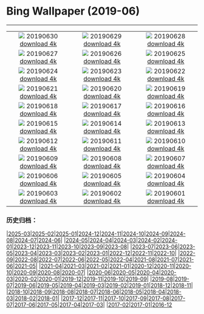 # Bing Wallpaper (2019-06)
**************
| | | |
| :----: | :----: | :----: |
| ![](https://www.bing.com/th?id=OHR.Pride2019_EN-US5957966998_1920x1080.jpg) 20190630 [download 4k](https://www.bing.com/th?id=OHR.Pride2019_EN-US5957966998_UHD.jpg) | ![](https://www.bing.com/th?id=OHR.BurrowingOwlet_EN-US5825222069_1920x1080.jpg) 20190629 [download 4k](https://www.bing.com/th?id=OHR.BurrowingOwlet_EN-US5825222069_UHD.jpg) | ![](https://www.bing.com/th?id=OHR.Montreux_EN-US5652122855_1920x1080.jpg) 20190628 [download 4k](https://www.bing.com/th?id=OHR.Montreux_EN-US5652122855_UHD.jpg) |
| ![](https://www.bing.com/th?id=OHR.RootBridge_EN-US5546496960_1920x1080.jpg) 20190627 [download 4k](https://www.bing.com/th?id=OHR.RootBridge_EN-US5546496960_UHD.jpg) | ![](https://www.bing.com/th?id=OHR.GlastonburyTor_EN-US5410294627_1920x1080.jpg) 20190626 [download 4k](https://www.bing.com/th?id=OHR.GlastonburyTor_EN-US5410294627_UHD.jpg) | ![](https://www.bing.com/th?id=OHR.SutherlandFalls_EN-US5254268111_1920x1080.jpg) 20190625 [download 4k](https://www.bing.com/th?id=OHR.SutherlandFalls_EN-US5254268111_UHD.jpg) |
| ![](https://www.bing.com/th?id=OHR.PhilippinesFirefly_EN-US5113207566_1920x1080.jpg) 20190624 [download 4k](https://www.bing.com/th?id=OHR.PhilippinesFirefly_EN-US5113207566_UHD.jpg) | ![](https://www.bing.com/th?id=OHR.Gnomesville_EN-US4972983987_1920x1080.jpg) 20190623 [download 4k](https://www.bing.com/th?id=OHR.Gnomesville_EN-US4972983987_UHD.jpg) | ![](https://www.bing.com/th?id=OHR.ManausBasin_EN-US4418838752_1920x1080.jpg) 20190622 [download 4k](https://www.bing.com/th?id=OHR.ManausBasin_EN-US4418838752_UHD.jpg) |
| ![](https://www.bing.com/th?id=OHR.SunVoyager_EN-US4292483884_1920x1080.jpg) 20190621 [download 4k](https://www.bing.com/th?id=OHR.SunVoyager_EN-US4292483884_UHD.jpg) | ![](https://www.bing.com/th?id=OHR.AlaskaEagle_EN-US3628054504_1920x1080.jpg) 20190620 [download 4k](https://www.bing.com/th?id=OHR.AlaskaEagle_EN-US3628054504_UHD.jpg) | ![](https://www.bing.com/th?id=OHR.CherryLaurelMaze_EN-US3512647724_1920x1080.jpg) 20190619 [download 4k](https://www.bing.com/th?id=OHR.CherryLaurelMaze_EN-US3512647724_UHD.jpg) |
| ![](https://www.bing.com/th?id=OHR.HelixPomatia_EN-US3386213495_1920x1080.jpg) 20190618 [download 4k](https://www.bing.com/th?id=OHR.HelixPomatia_EN-US3386213495_UHD.jpg) | ![](https://www.bing.com/th?id=OHR.CrystalBridges_EN-US3284594131_1920x1080.jpg) 20190617 [download 4k](https://www.bing.com/th?id=OHR.CrystalBridges_EN-US3284594131_UHD.jpg) | ![](https://www.bing.com/th?id=OHR.PantheraLeoDad_EN-US3182634358_1920x1080.jpg) 20190616 [download 4k](https://www.bing.com/th?id=OHR.PantheraLeoDad_EN-US3182634358_UHD.jpg) |
| ![](https://www.bing.com/th?id=OHR.ChalkArt_EN-US3110857931_1920x1080.jpg) 20190615 [download 4k](https://www.bing.com/th?id=OHR.ChalkArt_EN-US3110857931_UHD.jpg) | ![](https://www.bing.com/th?id=OHR.ChimneyRock_EN-US4423988302_1920x1080.jpg) 20190614 [download 4k](https://www.bing.com/th?id=OHR.ChimneyRock_EN-US4423988302_UHD.jpg) | ![](https://www.bing.com/th?id=OHR.MachineElephant_EN-US2606847805_1920x1080.jpg) 20190613 [download 4k](https://www.bing.com/th?id=OHR.MachineElephant_EN-US2606847805_UHD.jpg) |
| ![](https://www.bing.com/th?id=OHR.RioGrande_EN-US2523655802_1920x1080.jpg) 20190612 [download 4k](https://www.bing.com/th?id=OHR.RioGrande_EN-US2523655802_UHD.jpg) | ![](https://www.bing.com/th?id=OHR.CrackingArt_EN-US2386428540_1920x1080.jpg) 20190611 [download 4k](https://www.bing.com/th?id=OHR.CrackingArt_EN-US2386428540_UHD.jpg) | ![](https://www.bing.com/th?id=OHR.PontadaPiedade_EN-US2259458869_1920x1080.jpg) 20190610 [download 4k](https://www.bing.com/th?id=OHR.PontadaPiedade_EN-US2259458869_UHD.jpg) |
| ![](https://www.bing.com/th?id=OHR.CrownFountain_EN-US2176724041_1920x1080.jpg) 20190609 [download 4k](https://www.bing.com/th?id=OHR.CrownFountain_EN-US2176724041_UHD.jpg) | ![](https://www.bing.com/th?id=OHR.Biorocks_EN-US2105531029_1920x1080.jpg) 20190608 [download 4k](https://www.bing.com/th?id=OHR.Biorocks_EN-US2105531029_UHD.jpg) | ![](https://www.bing.com/th?id=OHR.DoughnutDay_EN-US0218386243_1920x1080.jpg) 20190607 [download 4k](https://www.bing.com/th?id=OHR.DoughnutDay_EN-US0218386243_UHD.jpg) |
| ![](https://www.bing.com/th?id=OHR.MulberryArtificialHarbour_EN-US4938005411_1920x1080.jpg) 20190606 [download 4k](https://www.bing.com/th?id=OHR.MulberryArtificialHarbour_EN-US4938005411_UHD.jpg) | ![](https://www.bing.com/th?id=OHR.PeruvianRainforest_EN-US4826244876_1920x1080.jpg) 20190605 [download 4k](https://www.bing.com/th?id=OHR.PeruvianRainforest_EN-US4826244876_UHD.jpg) | ![](https://www.bing.com/th?id=OHR.VastPalmGrove_EN-US4704093653_1920x1080.jpg) 20190604 [download 4k](https://www.bing.com/th?id=OHR.VastPalmGrove_EN-US4704093653_UHD.jpg) |
| ![](https://www.bing.com/th?id=OHR.HeligolandSealPup_EN-US4560370617_1920x1080.jpg) 20190603 [download 4k](https://www.bing.com/th?id=OHR.HeligolandSealPup_EN-US4560370617_UHD.jpg) | ![](https://www.bing.com/th?id=OHR.BassRock_EN-US4445778616_1920x1080.jpg) 20190602 [download 4k](https://www.bing.com/th?id=OHR.BassRock_EN-US4445778616_UHD.jpg) | ![](https://www.bing.com/th?id=OHR.HighTrestleTrail_EN-US4329190913_1920x1080.jpg) 20190601 [download 4k](https://www.bing.com/th?id=OHR.HighTrestleTrail_EN-US4329190913_UHD.jpg) |

### 历史归档：

|[2025-03](/2025-03/2025-03.md)|[2025-02](/2025-02/2025-02.md)|[2025-01](/2025-01/2025-01.md)|[2024-12](/2024-12/2024-12.md)|[2024-11](/2024-11/2024-11.md)|[2024-10](/2024-10/2024-10.md)|[2024-09](/2024-09/2024-09.md)|[2024-08](/2024-08/2024-08.md)|[2024-07](/2024-07/2024-07.md)|[2024-06](/2024-06/2024-06.md)|
|[2024-05](/2024-05/2024-05.md)|[2024-04](/2024-04/2024-04.md)|[2024-03](/2024-03/2024-03.md)|[2024-02](/2024-02/2024-02.md)|[2024-01](/2024-01/2024-01.md)|[2023-12](/2023-12/2023-12.md)|[2023-11](/2023-11/2023-11.md)|[2023-10](/2023-10/2023-10.md)|[2023-09](/2023-09/2023-09.md)|[2023-08](/2023-08/2023-08.md)|
|[2023-07](/2023-07/2023-07.md)|[2023-06](/2023-06/2023-06.md)|[2023-05](/2023-05/2023-05.md)|[2023-04](/2023-04/2023-04.md)|[2023-03](/2023-03/2023-03.md)|[2023-02](/2023-02/2023-02.md)|[2023-01](/2023-01/2023-01.md)|[2022-12](/2022-12/2022-12.md)|[2022-11](/2022-11/2022-11.md)|[2022-10](/2022-10/2022-10.md)|
|[2022-09](/2022-09/2022-09.md)|[2022-08](/2022-08/2022-08.md)|[2022-07](/2022-07/2022-07.md)|[2022-06](/2022-06/2022-06.md)|[2022-05](/2022-05/2022-05.md)|[2022-04](/2022-04/2022-04.md)|[2021-08](/2021-08/2021-08.md)|[2021-07](/2021-07/2021-07.md)|[2021-06](/2021-06/2021-06.md)|[2021-05](/2021-05/2021-05.md)|
|[2021-04](/2021-04/2021-04.md)|[2021-03](/2021-03/2021-03.md)|[2021-02](/2021-02/2021-02.md)|[2021-01](/2021-01/2021-01.md)|[2020-12](/2020-12/2020-12.md)|[2020-11](/2020-11/2020-11.md)|[2020-10](/2020-10/2020-10.md)|[2020-09](/2020-09/2020-09.md)|[2020-08](/2020-08/2020-08.md)|[2020-07](/2020-07/2020-07.md)|
|[2020-06](/2020-06/2020-06.md)|[2020-05](/2020-05/2020-05.md)|[2020-04](/2020-04/2020-04.md)|[2020-03](/2020-03/2020-03.md)|[2020-02](/2020-02/2020-02.md)|[2020-01](/2020-01/2020-01.md)|[2019-12](/2019-12/2019-12.md)|[2019-11](/2019-11/2019-11.md)|[2019-10](/2019-10/2019-10.md)|[2019-09](/2019-09/2019-09.md)|
|[2019-08](/2019-08/2019-08.md)|[2019-07](/2019-07/2019-07.md)|[2019-06](/2019-06/2019-06.md)|[2019-05](/2019-05/2019-05.md)|[2019-04](/2019-04/2019-04.md)|[2019-03](/2019-03/2019-03.md)|[2019-02](/2019-02/2019-02.md)|[2019-01](/2019-01/2019-01.md)|[2018-12](/2018-12/2018-12.md)|[2018-11](/2018-11/2018-11.md)|
|[2018-10](/2018-10/2018-10.md)|[2018-09](/2018-09/2018-09.md)|[2018-08](/2018-08/2018-08.md)|[2018-07](/2018-07/2018-07.md)|[2018-06](/2018-06/2018-06.md)|[2018-05](/2018-05/2018-05.md)|[2018-04](/2018-04/2018-04.md)|[2018-03](/2018-03/2018-03.md)|[2018-02](/2018-02/2018-02.md)|[2018-01](/2018-01/2018-01.md)|
|[2017-12](/2017-12/2017-12.md)|[2017-11](/2017-11/2017-11.md)|[2017-10](/2017-10/2017-10.md)|[2017-09](/2017-09/2017-09.md)|[2017-08](/2017-08/2017-08.md)|[2017-07](/2017-07/2017-07.md)|[2017-06](/2017-06/2017-06.md)|[2017-05](/2017-05/2017-05.md)|[2017-04](/2017-04/2017-04.md)|[2017-03](/2017-03/2017-03.md)|
|[2017-02](/2017-02/2017-02.md)|[2017-01](/2017-01/2017-01.md)|[2016-12](/2016-12/2016-12.md)